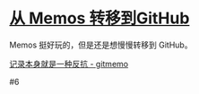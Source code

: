 # [从 Memos 转移到GitHub](https://github.com/VandeeFeng/gitmemo/issues/11)

Memos 挺好玩的，但是还是想慢慢转移到 GitHub。

[记录本身就是一种反抗 - gitmemo](https://www.vandee.art/2024-11-21-recording-is-resistance.html) 

#6 